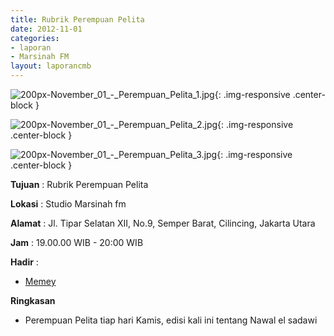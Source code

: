 ```yaml
---
title: Rubrik Perempuan Pelita
date: 2012-11-01
categories:
- laporan
- Marsinah FM
layout: laporancmb
---
```



![200px-November_01_-_Perempuan_Pelita_1.jpg](/uploads/200px-November_01_-_Perempuan_Pelita_1.jpg){: .img-responsive .center-block }

![200px-November_01_-_Perempuan_Pelita_2.jpg](/uploads/200px-November_01_-_Perempuan_Pelita_2.jpg){: .img-responsive .center-block }

![200px-November_01_-_Perempuan_Pelita_3.jpg](/uploads/200px-November_01_-_Perempuan_Pelita_3.jpg){: .img-responsive .center-block }


**Tujuan** : Rubrik Perempuan Pelita 

**Lokasi** : Studio Marsinah fm 

**Alamat** : Jl. Tipar Selatan XII, No.9, Semper Barat, Cilincing, Jakarta Utara 

**Jam** : 19.00.00 WIB - 20:00 WIB 

**Hadir** :
* [Memey](http://wiki.ciptamedia.org/wiki/Memey)

**Ringkasan**  
* Perempuan Pelita tiap hari Kamis, edisi kali ini tentang Nawal el sadawi
